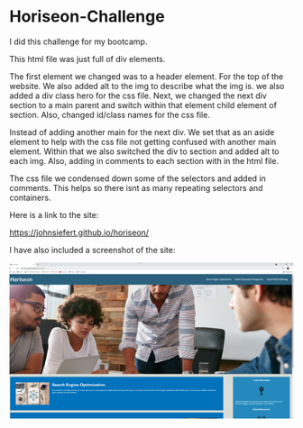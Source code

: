 # Horiseon-Challenge

I did this challenge for my bootcamp. 

This html file was just full of div elements. 

The first element we changed was to a header element. For the top of the website. We also added alt to the img to describe what the img is.
we also added a div class hero for the css file. 
Next, we changed the next div section to a main parent and switch within that element child element of section. Also, changed id/class names for the css file. 

Instead of adding another main for the next div. We set that as an aside element to help with the css file not getting confused with another main element. Within that we also switched the div to section and added alt to each img. Also, adding in comments to each section with in the html file. 

The css file we condensed down some of the selectors and added in comments. This helps so there isnt as many repeating selectors and containers. 


Here is a link to the site:

https://johnsiefert.github.io/horiseon/


I have also included a screenshot of the site:

![screenshot](./assets/images/Horiseon.png) 
